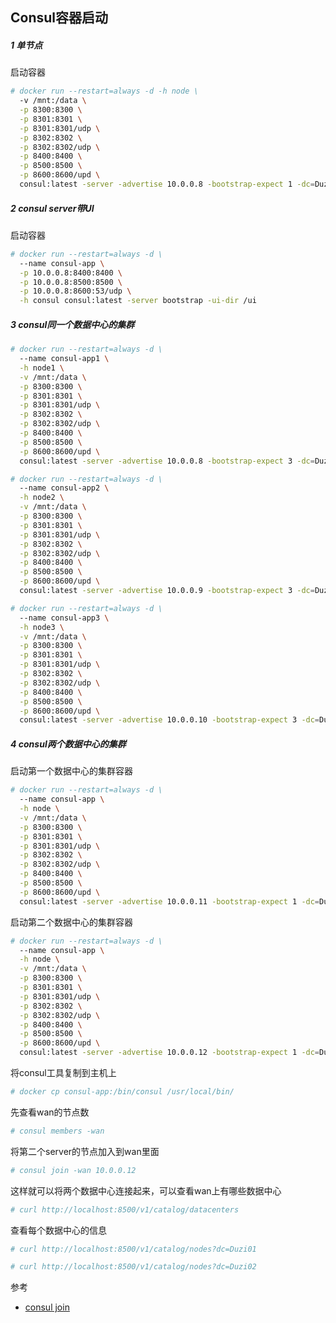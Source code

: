 ## Consul容器启动

##### 1 单节点

启动容器

```bash
# docker run --restart=always -d -h node \
  -v /mnt:/data \
  -p 8300:8300 \
  -p 8301:8301 \
  -p 8301:8301/udp \
  -p 8302:8302 \
  -p 8302:8302/udp \
  -p 8400:8400 \
  -p 8500:8500 \
  -p 8600:8600/upd \
  consul:latest -server -advertise 10.0.0.8 -bootstrap-expect 1 -dc=Duzi
```

##### 2 consul server带UI

启动容器

```bash
# docker run --restart=always -d \
  --name consul-app \
  -p 10.0.0.8:8400:8400 \
  -p 10.0.0.8:8500:8500 \
  -p 10.0.0.8:8600:53/udp \
  -h consul consul:latest -server bootstrap -ui-dir /ui
```

##### 3 consul同一个数据中心的集群

```bash
# docker run --restart=always -d \
  --name consul-app1 \
  -h node1 \
  -v /mnt:/data \
  -p 8300:8300 \
  -p 8301:8301 \
  -p 8301:8301/udp \
  -p 8302:8302 \
  -p 8302:8302/udp \
  -p 8400:8400 \
  -p 8500:8500 \
  -p 8600:8600/upd \
  consul:latest -server -advertise 10.0.0.8 -bootstrap-expect 3 -dc=Duzi
```

```bash
# docker run --restart=always -d \
  --name consul-app2 \
  -h node2 \
  -v /mnt:/data \
  -p 8300:8300 \
  -p 8301:8301 \
  -p 8301:8301/udp \
  -p 8302:8302 \
  -p 8302:8302/udp \
  -p 8400:8400 \
  -p 8500:8500 \
  -p 8600:8600/upd \
  consul:latest -server -advertise 10.0.0.9 -bootstrap-expect 3 -dc=Duzi
```

```bash
# docker run --restart=always -d \
  --name consul-app3 \
  -h node3 \
  -v /mnt:/data \
  -p 8300:8300 \
  -p 8301:8301 \
  -p 8301:8301/udp \
  -p 8302:8302 \
  -p 8302:8302/udp \
  -p 8400:8400 \
  -p 8500:8500 \
  -p 8600:8600/upd \
  consul:latest -server -advertise 10.0.0.10 -bootstrap-expect 3 -dc=Duzi
```

##### 4 consul两个数据中心的集群

启动第一个数据中心的集群容器

```bash
# docker run --restart=always -d \
  --name consul-app \
  -h node \
  -v /mnt:/data \
  -p 8300:8300 \
  -p 8301:8301 \
  -p 8301:8301/udp \
  -p 8302:8302 \
  -p 8302:8302/udp \
  -p 8400:8400 \
  -p 8500:8500 \
  -p 8600:8600/upd \
  consul:latest -server -advertise 10.0.0.11 -bootstrap-expect 1 -dc=Duzi01
```


启动第二个数据中心的集群容器

```bash
# docker run --restart=always -d \
  --name consul-app \
  -h node \
  -v /mnt:/data \
  -p 8300:8300 \
  -p 8301:8301 \
  -p 8301:8301/udp \
  -p 8302:8302 \
  -p 8302:8302/udp \
  -p 8400:8400 \
  -p 8500:8500 \
  -p 8600:8600/upd \
  consul:latest -server -advertise 10.0.0.12 -bootstrap-expect 1 -dc=Duzi02
```

将consul工具复制到主机上

```bash
# docker cp consul-app:/bin/consul /usr/local/bin/
```

先查看wan的节点数
```bash
# consul members -wan
```

将第二个server的节点加入到wan里面
```bash
# consul join -wan 10.0.0.12
```

这样就可以将两个数据中心连接起来，可以查看wan上有哪些数据中心
```bash
# curl http://localhost:8500/v1/catalog/datacenters
```

查看每个数据中心的信息
```bash
# curl http://localhost:8500/v1/catalog/nodes?dc=Duzi01

# curl http://localhost:8500/v1/catalog/nodes?dc=Duzi02
```

参考

- [consul join](https://www.consul.io/docs/commands/join.html)
